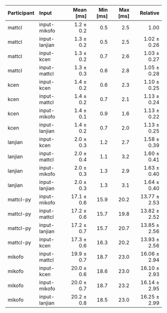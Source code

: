 | Participant | Input | Mean [ms] | Min [ms] | Max [ms] | Relative |
|:---|:---|---:|---:|---:|---:|
| mattcl | input-mikofo | 1.2 ± 0.2 | 0.5 | 2.5 | 1.00 |
| mattcl | input-lanjian | 1.3 ± 0.2 | 0.5 | 2.5 | 1.02 ± 0.26 |
| mattcl | input-kcen | 1.3 ± 0.2 | 0.7 | 2.6 | 1.03 ± 0.27 |
| mattcl | input-mattcl | 1.3 ± 0.3 | 0.6 | 2.8 | 1.05 ± 0.28 |
| kcen | input-kcen | 1.4 ± 0.2 | 0.6 | 2.3 | 1.10 ± 0.25 |
| kcen | input-mattcl | 1.4 ± 0.2 | 0.7 | 2.1 | 1.13 ± 0.24 |
| kcen | input-mikofo | 1.4 ± 0.1 | 0.9 | 1.6 | 1.13 ± 0.22 |
| kcen | input-lanjian | 1.4 ± 0.2 | 0.7 | 2.0 | 1.13 ± 0.25 |
| lanjian | input-kcen | 2.0 ± 0.3 | 1.2 | 2.7 | 1.58 ± 0.39 |
| lanjian | input-mattcl | 2.0 ± 0.4 | 1.1 | 3.2 | 1.60 ± 0.41 |
| lanjian | input-mikofo | 2.0 ± 0.3 | 1.3 | 2.9 | 1.63 ± 0.40 |
| lanjian | input-lanjian | 2.0 ± 0.3 | 1.3 | 3.1 | 1.64 ± 0.40 |
| mattcl-py | input-mikofo | 17.1 ± 0.6 | 15.9 | 20.2 | 13.77 ± 2.53 |
| mattcl-py | input-mattcl | 17.2 ± 0.6 | 15.7 | 19.8 | 13.82 ± 2.52 |
| mattcl-py | input-lanjian | 17.2 ± 0.7 | 15.7 | 20.7 | 13.85 ± 2.56 |
| mattcl-py | input-kcen | 17.3 ± 0.6 | 16.3 | 20.2 | 13.93 ± 2.56 |
| mikofo | input-mattcl | 19.9 ± 0.7 | 18.7 | 23.0 | 16.06 ± 2.94 |
| mikofo | input-kcen | 20.0 ± 0.6 | 18.6 | 23.0 | 16.10 ± 2.93 |
| mikofo | input-mikofo | 20.0 ± 0.7 | 18.7 | 23.2 | 16.14 ± 2.95 |
| mikofo | input-lanjian | 20.2 ± 0.8 | 18.5 | 23.0 | 16.25 ± 2.99 |
